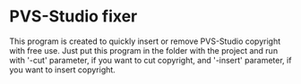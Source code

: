 # PVS-Studio fixer

This program is created to quickly insert or remove PVS-Studio copyright with free use. Just put this program in the folder with the 
project and run with '-cut' parameter, if you want to cut copyright, and '-insert' parameter, if you want to insert copyright.
